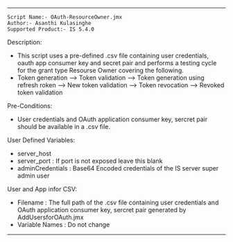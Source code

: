 -------------------------------------------------------------------------

    Script Name:- OAuth-ResourceOwner.jmx
    Author:- Asanthi Kulasinghe
    Supported Product:- IS 5.4.0

Description:
- This script uses a pre-defined .csv file containing user credentials, oauth app consumer key and secret pair and performs a testing cycle for the grant type Resourse Owner  covering the following.
- Token generation --> Token validation --> Token generation using refresh roken --> New token validation --> Token revocation --> Revoked token validation

Pre-Conditions:
- User credentials and OAuth application consumer key, sercret pair  should be available in a .csv file.


User Defined Variables:
- server_host
- server_port : If port is not exposed leave this blank
- adminCredentials : Base64 Encoded credentials of the IS server super admin user

User and App infor CSV:
- Filename : The full path of the .csv file containing user credentials and OAuth application consumer key, sercret pair generated by AddUsersforOAuth.jmx
- Variable Names : Do not change

-----------------------------------------------------------------------------


